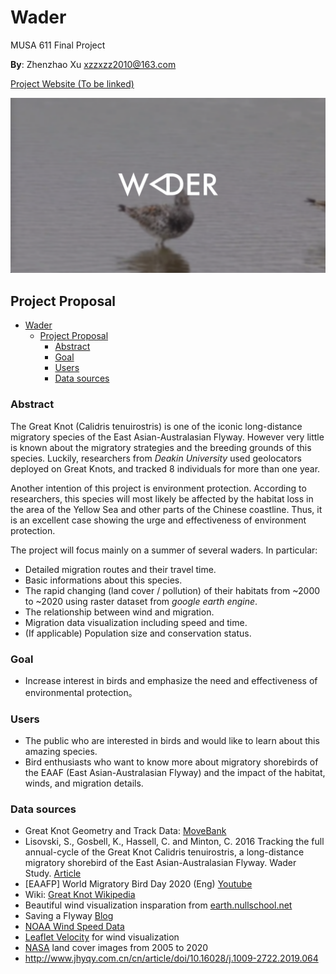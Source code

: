 # Wader

MUSA 611 Final Project

**By**: Zhenzhao Xu xzzxzz2010@163.com

[Project Website (To be linked)]()

<img title="" src="media/website.png" alt="">

## Project Proposal

- [Wader](#wader)
  - [Project Proposal](#project-proposal)
    - [Abstract](#abstract)
    - [Goal](#goal)
    - [Users](#users)
    - [Data sources](#data-sources)

### Abstract

The Great Knot (Calidris tenuirostris) is one of the iconic long-distance migratory species of the East Asian-Australasian Flyway. However very little is known about the migratory strategies and the breeding grounds of this species. Luckily, researchers from *Deakin University* used geolocators deployed on Great Knots, and tracked 8 individuals for more than one year.

Another intention of this project is environment protection. According to researchers, this species will most likely be affected by the habitat loss in the area of the Yellow Sea and other parts of the Chinese coastline. Thus, it is an excellent case showing the urge and effectiveness of environment protection.

The project will focus mainly on a summer of several waders. In particular:

- Detailed migration routes and their travel time.
- Basic informations about this species.
- The rapid changing (land cover / pollution) of their habitats from ~2000 to ~2020 using raster dataset from *google earth engine*.
- The relationship between wind and migration.
- Migration data visualization including speed and time.
- (If applicable) Population size and conservation status.

### Goal

* Increase interest in birds and emphasize the need and effectiveness of environmental protection。

### Users

* The public who are interested in birds and would like to learn about this amazing species.
* Bird enthusiasts who want to know more about migratory shorebirds of the EAAF (East Asian-Australasian Flyway) and the impact of the habitat, winds, and migration details. 

### Data sources

- Great Knot Geometry and Track Data: [MoveBank](https://www.movebank.org/cms/webapp?gwt_fragment=page=studies,path=study215137383)
- Lisovski, S., Gosbell, K., Hassell, C. and Minton, C. 2016 Tracking the full annual-cycle of the Great Knot Calidris tenuirostris, a long-distance migratory shorebird of the East Asian-Australasian Flyway. Wader Study. [Article](https://www.researchgate.net/publication/311512725_Tracking_the_full_annual-cycle_of_the_Great_Knot_Calidris_tenuirostris_a_long-distance_migratory_shorebird_of_the_East_Asian-Australasian_Flyway)
- [EAAFP] World Migratory Bird Day 2020 (Eng) [Youtube](https://www.youtube.com/watch?v=KMKP8Zvvy0U)
- Wiki: [Great Knot Wikipedia](https://en.wikipedia.org/wiki/Great_knot)
- Beautiful wind visualization insparation from [earth.nullschool.net](https://earth.nullschool.net/)
- Saving a Flyway [Blog](https://birdingbeijing.com/2021/05/23/saving-a-flyway/)
- [NOAA Wind Speed Data](https://www.ncei.noaa.gov/products/weather-climate-models/)
- [Leaflet Velocity](https://github.com/onaci/leaflet-velocity) for wind visualization
- [NASA](https://appeears.earthdatacloud.nasa.gov/) land cover images from 2005 to 2020
- http://www.jhyqy.com.cn/cn/article/doi/10.16028/j.1009-2722.2019.064 

